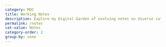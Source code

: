 ```yaml
---
category: MOC
title: Working Notes
description: Explore my Digital Garden of evolving notes on diverse categorys, waiting to bloom over time.
permalink: /notes
cat-value: Notes
category-order: 2
group-by: none
---
```

